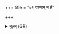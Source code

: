 +++
title = "०९ यस्मान् न र्ते"

+++
<details><summary>मूलम् (GR)</summary>

यस्मान् न र्ते विजयन्ते जनासो  
यं युध्यमाना अवसे हवन्ते ।  
यो विश्वस्य प्रतिमानं बभूव  
यो अच्युतच्युत् स (…) ॥
</details>